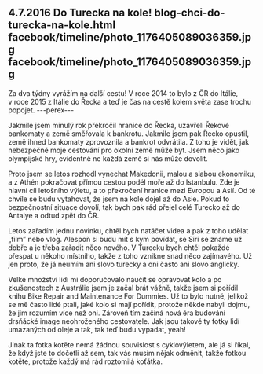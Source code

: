 4.7.2016
Do Turecka na kole!
blog-chci-do-turecka-na-kole.html
facebook/timeline/photo_1176405089036359.jpg
facebook/timeline/photo_1176405089036359.jpg
--------------

Za dva týdny vyrážím na další cestu! V roce 2014 to bylo z ČR do Itálie, v&nbsp;roce 2015 z Itálie do Řecka a teď je čas na cestě kolem světa zase trochu popojet.
---perex---

Jakmile jsem minulý rok překročil hranice do Řecka, uzavřeli Řekové bankomaty a země směřovala k bankrotu. Jakmile jsem pak Řecko opustil, země ihned bankomaty zprovoznila a bankrot odvrátila. Z toho je vidět, jak nebezpečné moje cestování pro okolní země může být. Jsem něco jako olympijské hry, evidentně ne každá země si nás může dovolit.

Proto jsem se letos rozhodl vynechat Makedonii, malou a slabou ekonomiku, a z Athén pokračovat přímou cestou podél moře až do Istanbulu. Zde je hlavní cíl letošního výletu, a to překročení hranice mezi Evropou a Asií. Od té chvíle se budu vytahovat, že jsem na kole dojel až do Asie. Pokud to bezpečnostní situace dovolí, tak bych pak rád přejel celé Turecko až do Antalye a odtud zpět do ČR.

Letos zařadím jednu novinku, chtěl bych natáčet videa a pak z toho udělat „film” nebo vlog. Alespoň si budu mít s kym povídat, se Siri se známe už dobře a je třeba zařadit něco nového. V Turecku bych chtěl pokaždé přespat u někoho místního, takže z toho vznikne snad něco zajímavého. Už jen proto, že já neumím ani slovo turecky a oni často ani slovo anglicky.

Velké množství lidí mi doporučovalo naučit se opravovat kolo a po zkušenostech z Austrálie jsem je začal brát vážně, takže jsem si pořídil knihu Bike Repair and Maintenance For Dummies. Už to bylo nutné, jelikož se mě často lidé ptali, jaké kolo si mají pořídit, protože někde nabyli dojmu, že jim rozumím více než oni. Zároveň tím začíná nová éra budování drsňácké image neohroženého cestovatele. Jak jsou takové ty fotky lidí umazaných od oleje a tak, tak teď budu vypadat, yeah!

Jinak ta fotka kotěte nemá žádnou souvislost s cyklovýletem, ale já si říkal, že když jste to dočetli až sem, tak vás musím nějak odměnit, takže fotkou kotěte, protože každý má rád roztomilá koťátka.